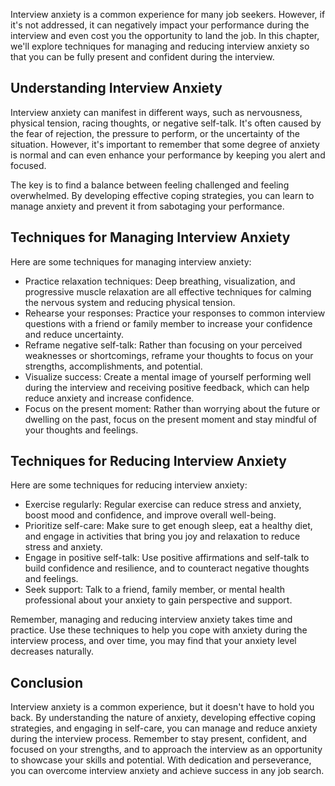 
Interview anxiety is a common experience for many job seekers. However, if it's not addressed, it can negatively impact your performance during the interview and even cost you the opportunity to land the job. In this chapter, we'll explore techniques for managing and reducing interview anxiety so that you can be fully present and confident during the interview.

Understanding Interview Anxiety
-------------------------------

Interview anxiety can manifest in different ways, such as nervousness, physical tension, racing thoughts, or negative self-talk. It's often caused by the fear of rejection, the pressure to perform, or the uncertainty of the situation. However, it's important to remember that some degree of anxiety is normal and can even enhance your performance by keeping you alert and focused.

The key is to find a balance between feeling challenged and feeling overwhelmed. By developing effective coping strategies, you can learn to manage anxiety and prevent it from sabotaging your performance.

Techniques for Managing Interview Anxiety
-----------------------------------------

Here are some techniques for managing interview anxiety:

* Practice relaxation techniques: Deep breathing, visualization, and progressive muscle relaxation are all effective techniques for calming the nervous system and reducing physical tension.
* Rehearse your responses: Practice your responses to common interview questions with a friend or family member to increase your confidence and reduce uncertainty.
* Reframe negative self-talk: Rather than focusing on your perceived weaknesses or shortcomings, reframe your thoughts to focus on your strengths, accomplishments, and potential.
* Visualize success: Create a mental image of yourself performing well during the interview and receiving positive feedback, which can help reduce anxiety and increase confidence.
* Focus on the present moment: Rather than worrying about the future or dwelling on the past, focus on the present moment and stay mindful of your thoughts and feelings.

Techniques for Reducing Interview Anxiety
-----------------------------------------

Here are some techniques for reducing interview anxiety:

* Exercise regularly: Regular exercise can reduce stress and anxiety, boost mood and confidence, and improve overall well-being.
* Prioritize self-care: Make sure to get enough sleep, eat a healthy diet, and engage in activities that bring you joy and relaxation to reduce stress and anxiety.
* Engage in positive self-talk: Use positive affirmations and self-talk to build confidence and resilience, and to counteract negative thoughts and feelings.
* Seek support: Talk to a friend, family member, or mental health professional about your anxiety to gain perspective and support.

Remember, managing and reducing interview anxiety takes time and practice. Use these techniques to help you cope with anxiety during the interview process, and over time, you may find that your anxiety level decreases naturally.

Conclusion
----------

Interview anxiety is a common experience, but it doesn't have to hold you back. By understanding the nature of anxiety, developing effective coping strategies, and engaging in self-care, you can manage and reduce anxiety during the interview process. Remember to stay present, confident, and focused on your strengths, and to approach the interview as an opportunity to showcase your skills and potential. With dedication and perseverance, you can overcome interview anxiety and achieve success in any job search.
